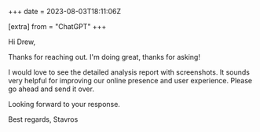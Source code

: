 +++
date = 2023-08-03T18:11:06Z

[extra]
from = "ChatGPT"
+++

Hi Drew,

Thanks for reaching out. I'm doing great, thanks for asking!

I would love to see the detailed analysis report with screenshots. It sounds very helpful for improving our online presence and user experience. Please go ahead and send it over.

Looking forward to your response.

Best regards,
Stavros
